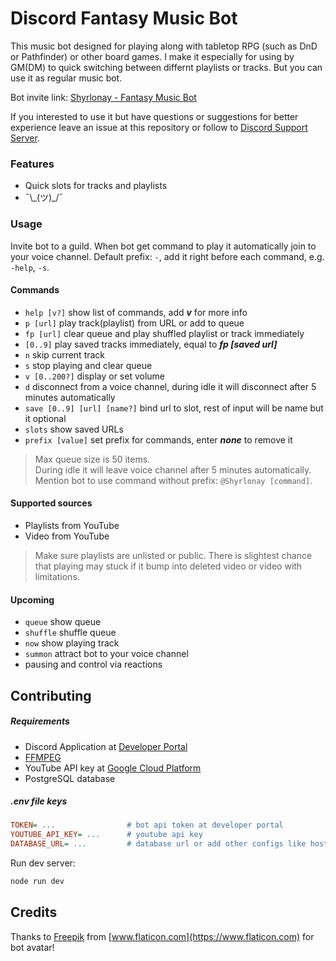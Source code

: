 # Discord Fantasy Music Bot

This music bot designed for playing along with tabletop RPG (such as DnD or Pathfinder) or other board games. I make it especially for using by GM(DM) to quick switching between differnt playlists or tracks. But you can use it as regular music bot.

Bot invite link: [Shyrlonay - Fantasy Music Bot](https://discord.com/api/oauth2/authorize?client_id=667765780863254558&permissions=3164224&scope=bot)

If you interested to use it but have questions or suggestions for better experience leave an issue at this repository or follow to [Discord Support Server](https://discord.gg/a68EqssbfT).

### Features

- Quick slots for tracks and playlists
- ¯\\\_(ツ)_/¯

### Usage

Invite bot to a guild. When bot get command to play it automatically join to your voice channel. Default prefix: `-`, add it right before each command, e.g. `-help`, `-s`.

#### Commands

-   `help [v?]` show list of commands, add ***v*** for more info
-   `p [url]` play track(playlist) from URL or add to queue
-   `fp [url]` clear queue and play shuffled playlist or track immediately
-   `[0..9]` play saved tracks immediately, equal to ***fp [saved url]***
-   `n` skip current track
-   `s` stop playing and clear queue
-   `v [0..200?]` display or set volume
-   `d` disconnect from a voice channel, during idle it will disconnect after 5 minutes automatically
-   `save [0..9] [url] [name?]` bind url to slot, rest of input will be name but it optional
-   `slots` show saved URLs
-   `prefix [value]` set prefix for commands, enter ***none*** to remove it

> Max queue size is 50 items.<br>
> During idle it will leave voice channel after 5 minutes automatically.<br>
> Mention bot to use command without prefix: `@Shyrlonay [command]`.

#### Supported sources

-   Playlists from YouTube
-   Video from YouTube

> Make sure playlists are unlisted or public. There is slightest chance that playing may stuck if it bump into deleted video or video with limitations.

#### Upcoming

-   `queue` show queue
-   `shuffle` shuffle queue
-   `now` show playing track
-   `summon` attract bot to your voice channel
-   pausing and control via reactions

## Contributing

##### Requirements

- Discord Application at [Developer Portal](https://discord.com/developers/applications)
- [FFMPEG](https://ffmpeg.org/)
- YouTube API key at [Google Cloud Platform](https://console.cloud.google.com/apis/)
- PostgreSQL database

##### .env file keys

```ini
TOKEN= ...                # bot api token at developer portal
YOUTUBE_API_KEY= ...      # youtube api key
DATABASE_URL= ...         # database url or add other configs like host, username, password
```

Run dev server:

```sh
node run dev
```

## Credits

Thanks to [Freepik](https://www.flaticon.com/authors/freepik) from [www.flaticon.com](https://www.flaticon.com) for bot avatar!

